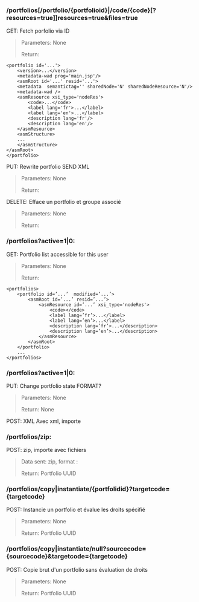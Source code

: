 ### /portfolios[/portfolio/{portfolio­id}|/code/{code}[?resources=true]]resources=true&files=true

GET: Fetch porfolio via ID
> Parameters:
> None
>
> Return:
>
	<portfolio id='...'>
		<version>...</version>
		<metadata-wad prog='main.jsp'/>
		<asmRoot id='...' resid='...'>
		<metadata  semantictag='' sharedNode='N' sharedNodeResource='N'/>
		<metadata-wad />
		<asmResource xsi_type='nodeRes'>
			<code>...</code>
			<label lang='fr'>...</label>
			<label lang='en'>...</label>
			<description lang='fr'/>
			<description lang='en'/>
		</asmResource>
		<asmStructure>
		...
		</asmStructure>
	</asmRoot>
	</portfolio> 

PUT: Rewrite portfolio	SEND XML
> Parameters:
> None
>
> Return:
>

DELETE: Efface un portfolio et groupe associé
> Parameters:
> None
>
> Return:
>

### /portfolios?active=1|0:
GET: Portfolio list accessible for this user
> Parameters:
> None
>
> Return:
>
	<portfolios>
		<portfolio id=’...’  modified=’...’>
			<asmRoot id=’...’ resid=’...’>
				<asmResource id=’...’ xsi_type='nodeRes'>
					<code></code>
					<label lang=’fr’>...</label>
					<label lang=’en’>...</label>
					<description lang=’fr’>...</description>
					<description lang=’en’>...</description>
				</asmResource>
			</asmRoot>
		</portfolio>
		...
	</portfolios>

### /portfolios?active=1|0:
PUT: Change portfolio state FORMAT?
> Parameters:
> None
>
> Return:
> None

POST: XML Avec xml, importe

### /portfolios/zip:
POST: zip, importe avec fichiers
> Data sent:
> zip, format :
>
> Return:
> Portfolio UUID

### /portfolios/copy|instantiate/{portfolidid}?targetcode={targetcode}
POST: Instancie un portfolio et évalue les droits spécifié
> Parameters:
> None
>
> Return:
> Portfolio UUID

### /portfolios/copy|instantiate/null?sourcecode={sourcecode}&targetcode={targetcode}
POST: Copie brut d'un portfolio sans évaluation de droits
> Parameters:
> None
>
> Return:
> Portfolio UUID
